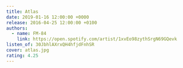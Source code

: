 ```yaml
---
title: Atlas
date: 2019-01-16 12:00:00 +0000
release: 2016-04-25 12:00:00 +0100
authors:
  - name: FM-84
    link: https://open.spotify.com/artist/1xvEo98zythSrgN69GQevk
listen_of: 30JbhlAXrxQH4hfjdFnhSR
cover: atlas.jpg
rating: 4.25
---
```

